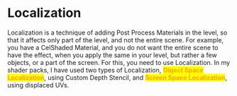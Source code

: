 # Localization

Localization is a technique of adding Post Process Materials in the level, so that it affects only part of the level, and not the entire scene. For example, you have a CelShaded Material, and you do not want the entire scene to have the effect, when you apply the same in your level, but rather a few objects, or a part of the screen. For this, you need to use Localization. In my shader packs, I have used two types of Localization, <mark style="color:orange;">**Object Space**</mark> <mark style="color:orange;">**Localization**</mark>, using Custom Depth Stencil, and <mark style="color:orange;">**Screen Space Localization**</mark>, using displaced UVs.
